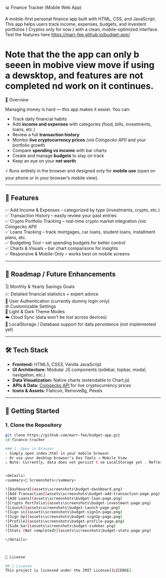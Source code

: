 📊 Finance Tracker (Mobile Web App)

A mobile-first personal finance app built with HTML, CSS, and JavaScript.
This app helps users track income, expenses, budgets, and investent portfolios ( Cryptos only for now ) with a clean, mobile-optimized interface.
Test the features here https://marr-fee.github.io/budget-app/
# Note that the the app can only b seeen in mobive view move if using a dewsktop, and features are not completed nd work on it continues.
🌟 Overview

Managing money is hard — this app makes it easier.
You can:

- Track daily financial habits
- Add **income and expenses** with categories (food, bills, investments, loans, etc.)
- Review a full **transaction history**
- Monitor **live cryptocurrency prices** _(via Coingecko API)_ and your portfolio growth
- Compare **spending vs income** with bar charts
- Create and manage **budgets** to stay on track
- Keep an eye on your **net worth**

⚡️ Runs entirely in the browser and designed only for **mobile use** (open on your phone or in your browser’s mobile view).

---

## 🚀 Features

✅ Add Income & Expenses – categorized by type (investments, crypto, etc.)  
✅ Transaction History – easily review your past entries  
✅ Crypto Portfolio Tracking – real-time crypto market integration _(via Coingecko API)_  
✅ Loans Tracking – track mortgages, car loans, student loans, installment plans, etc.  
✅ Budgeting Tool – set spending budgets for better control  
✅ Charts & Visuals – bar chart comparisons for insights  
✅ Responsive & Mobile-Only – works best on mobile screens

---

## 🔮 Roadmap / Future Enhancements

🗓 Monthly & Yearly Savings Goals  
💹 Detailed financial statistics + expert advice  
🔐 User Authentication (currently dummy login only)  
⚙️ Customizable Settings  
🌙 Light & Dark Theme Modes  
☁️ Cloud Sync (data won’t be lost across devices)  
💾 LocalStorage / Database support for data persistence (not implemented yet)

---

## 🛠 Tech Stack

- **Frontend:** HTML5, CSS3, Vanilla JavaScript
- **UI Architecture:** Modular JS components (sidebar, topbar, modal, navigation, etc.)
- **Data Visualization:** Native charts (extendable to Chart.js)
- **APIs & Data:** [Coingecko API](https://www.coingecko.com/en/api) for live cryptocurrency prices
- **Icons & Assets:** Flaticon, RemoveBg, Pexels

---

## 📲 Getting Started

### 1. Clone the Repository

```bash
git clone https://github.com/marr-fee/budget-app.git
cd finance-tracker

### 1. Open in Browser
- Simply open index.html in your mobile browser
- Or use your desktop browser’s Dev Tools → Mobile View
⚠️ Note: Currently, data does not persist ( no LocalStorage yet . Refreshing will reset your entries. )


<details>
<summary>📸 Screenshots</summary>

![Dashboard](assets\screenshots\budget-dashboard.png)
![Add Transaction](assets\screenshots\budget-add-transaction-page.png)
![Add Loans](assets\screenshots\budget-loan-page.png)
![Crypto Portfolio](assets\screenshots\budget-investment-page.png)
![Launch](assets\screenshots\budget-launch-page.png)
![Sign in](assets\screenshots\budget-signIn-page.png)
![Sign Up](assets\screenshots\budget-signUp-page.png)
![Profile](assets\screenshots\budget-profile-page.png)
![Side bar](assets\screenshots\budget-sidebar.png)
![Stats (Not completed)](assets\screenshots\budget-stats-page.png)

</details>



📜 License

## 📜 License
This project is licensed under the [MIT License](LICENSE).

```
